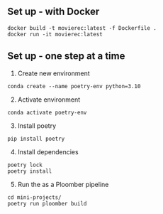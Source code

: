 ## Set up - with Docker

```
docker build -t movierec:latest -f Dockerfile .
docker run -it movierec:latest
```

## Set up - one step at a time

1. Create new environment

```
conda create --name poetry-env python=3.10
```

2. Activate environment

``` 
conda activate poetry-env
```

3. Install poetry

```
pip install poetry
```

4. Install dependencies

```
poetry lock
poetry install
```

5. Run the as a Ploomber pipeline

```
cd mini-projects/
poetry run ploomber build
```

